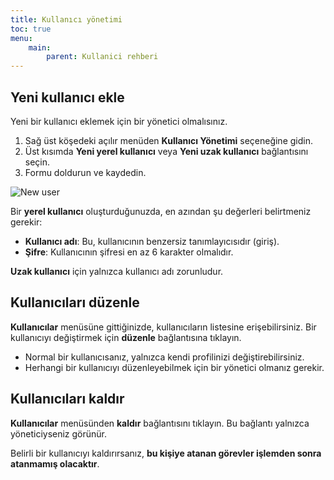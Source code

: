 ```yaml
---
title: Kullanıcı yönetimi
toc: true
menu:
    main:
        parent: Kullanici rehberi
---
```


Yeni kullanıcı ekle
-------------------

Yeni bir kullanıcı eklemek için bir yönetici olmalısınız.

1. Sağ üst köşedeki açılır menüden **Kullanıcı Yönetimi** seçeneğine gidin.
2. Üst kısımda **Yeni yerel kullanıcı** veya **Yeni uzak kullanıcı** bağlantısını seçin.
3. Formu doldurun ve kaydedin.

![New user](/images/v1/new-user.png)

Bir **yerel kullanıcı** oluşturduğunuzda, en azından şu değerleri belirtmeniz gerekir:

- **Kullanıcı adı**: Bu, kullanıcının benzersiz tanımlayıcısıdır (giriş).
- **Şifre**: Kullanıcının şifresi en az 6 karakter olmalıdır.

**Uzak kullanıcı** için yalnızca kullanıcı adı zorunludur.

Kullanıcıları düzenle
---------------------

**Kullanıcılar** menüsüne gittiğinizde, kullanıcıların listesine erişebilirsiniz. Bir kullanıcıyı değiştirmek için **düzenle** bağlantısına tıklayın.

- Normal bir kullanıcısanız, yalnızca kendi profilinizi değiştirebilirsiniz.
- Herhangi bir kullanıcıyı düzenleyebilmek için bir yönetici olmanız gerekir.

Kullanıcıları kaldır
--------------------

**Kullanıcılar** menüsünden **kaldır** bağlantısını tıklayın. Bu bağlantı yalnızca yöneticiyseniz görünür.

Belirli bir kullanıcıyı kaldırırsanız, **bu kişiye atanan görevler işlemden sonra atanmamış olacaktır**.

